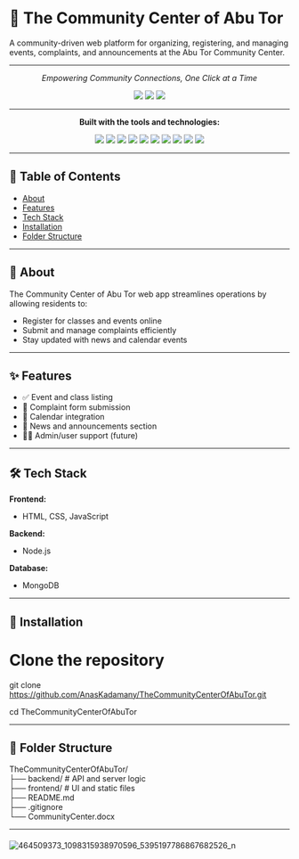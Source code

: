 # 📌 The Community Center of Abu Tor

A community-driven web platform for organizing, registering, and managing events, complaints, and announcements at the Abu Tor Community Center.

__________



<p align="center"><i>Empowering Community Connections, One Click at a Time</i></p>

<p align="center">
  <img src="https://img.shields.io/badge/last%20commit-Jun%203-blue" />
  <img src="https://img.shields.io/badge/javascript-48.8%25-blue" />
  <img src="https://img.shields.io/badge/languages-3-blue" />
</p>

---

<p align="center"><strong>Built with the tools and technologies:</strong></p>

<p align="center">
  <img src="https://img.shields.io/badge/Express-black?logo=express" />
  <img src="https://img.shields.io/badge/JSON-black?logo=json" />
  <img src="https://img.shields.io/badge/Markdown-black?logo=markdown" />
  <img src="https://img.shields.io/badge/npm-red?logo=npm" />
  <img src="https://img.shields.io/badge/Mongoose-red?logo=mongoose" />
  <img src="https://img.shields.io/badge/.ENV-yellow" />
  <img src="https://img.shields.io/badge/JavaScript-yellow?logo=javascript" />
  <img src="https://img.shields.io/badge/Nodemon-green?logo=nodemon" />
  <img src="https://img.shields.io/badge/Prisma-darkblue?logo=prisma" />
  <img src="https://img.shields.io/badge/Cloudinary-blue?logo=cloudinary" />
</p>

---


## 🧭 Table of Contents

- [About](#about)
- [Features](#features)
- [Tech Stack](#tech-stack)
- [Installation](#installation)
- [Folder Structure](#folder-structure)
---

## 📖 About

The Community Center of Abu Tor web app streamlines operations by allowing residents to:

- Register for classes and events online
- Submit and manage complaints efficiently
- Stay updated with news and calendar events

---

## ✨ Features

- ✅ Event and class listing
- 📝 Complaint form submission
- 📅 Calendar integration
- 📢 News and announcements section
- 🧑‍💻 Admin/user support (future)

---

## 🛠️ Tech Stack

**Frontend:**
- HTML, CSS, JavaScript

**Backend:**
- Node.js 

**Database:**
- MongoDB 

---

## 🚀 Installation

# Clone the repository
git clone https://github.com/AnasKadamany/TheCommunityCenterOfAbuTor.git <br>

cd TheCommunityCenterOfAbuTor

---
## 📂 Folder Structure

TheCommunityCenterOfAbuTor/ <br>
├── backend/         # API and server logic <br>
├── frontend/        # UI and static files <br>
├── README.md <br>
├── .gitignore <br>
└── CommunityCenter.docx <br>

---
####
![464509373_1098315938970596_5395197786867682526_n](https://github.com/user-attachments/assets/7e0c9dd4-1984-4d2a-9e0f-b318612e9893)

